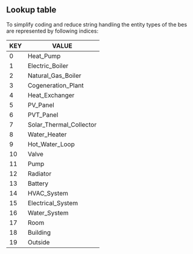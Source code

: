 ## Lookup table

To simplify coding and reduce string handling the entity types of the bes are
represented by following indices:

| KEY | VALUE |
| --- | --- |
| 0 | Heat_Pump |
| 1 | Electric_Boiler |
| 2 | Natural_Gas_Boiler |
| 3 | Cogeneration_Plant |
| 4 | Heat_Exchanger |
| 5 | PV_Panel |
| 6 | PVT_Panel |
| 7 | Solar_Thermal_Collector |
| 8 | Water_Heater |
| 9 | Hot_Water_Loop |
| 10 | Valve |
| 11 | Pump |
| 12 | Radiator |
| 13 | Battery |
| 14 | HVAC_System |
| 15 | Electrical_System |
| 16 | Water_System |
| 17 | Room |
| 18 | Building |
| 19 | Outside |
